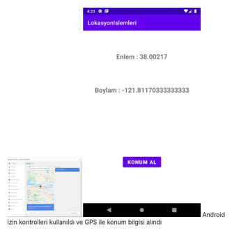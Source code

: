 <img src="https://github.com/tugcenurdaglar/lokasyon_islemleri/blob/master/l1.PNG" width="170px">  <img src="https://github.com/tugcenurdaglar/lokasyon_islemleri/blob/master/Screenshot_1617458766.png" width="270px">
Android izin kontrolleri kullanıldı ve GPS ile konum bilgisi alındı
